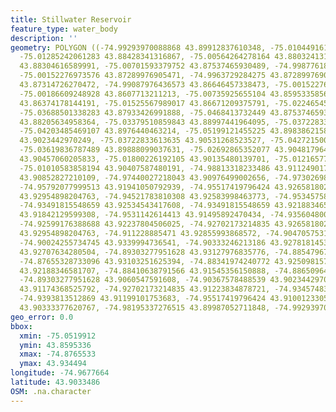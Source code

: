 ```yaml
---
title: Stillwater Reservoir
feature_type: water_body
description: ''
geometry: POLYGON ((-74.99293970088868 43.89912837610348, -75.01044916133544 43.8926960131396,
  -75.01285242061283 43.88428341316867, -75.00564264278164 43.88032413145967, -74.9963729284275
  43.88304616589991, -75.00701593379752 43.87537465930489, -74.99877618770488 43.87537465930489,
  -75.00152276973576 43.87289976905471, -74.9963729284275 43.87289976905471, -74.98607324581192
  43.87314726270472, -74.99087976436573 43.86646457338473, -75.00152276973576 43.86745464871122,
  -75.00186609248928 43.8607713211213, -75.00735925655104 43.85953358564017, -75.00632928828958
  43.86374178144191, -75.01525567989017 43.86671209375791, -75.02246545772047 43.87413722702787,
  -75.03688501338283 43.87933426991888, -75.0468413732449 43.87537465930489, -75.03688501338283
  43.88205634958364, -75.03379510859843 43.88997441964095, -75.03722833613635 43.89492267894985,
  -75.04203485469107 43.8976440463214, -75.05199121455225 43.89838621583778, -75.05199121455225
  43.9023442970249, -75.03722833613635 43.90531268523527, -75.04272150019811 43.9008600474156,
  -75.03619836787489 43.89888099037631, -75.02692865352077 43.90481796414539, -75.01903223018253
  43.90457060205833, -75.01800226192105 43.90135480139701, -75.01216577510488 43.90160217684561,
  -75.01010583858194 43.90407587480191, -74.98813318233486 43.91124901761714, -74.98298334102662
  43.90852827210109, -74.97440027218043 43.90976499002656, -74.97302698116543 43.91545356150888,
  -74.95792077999513 43.91941050792939, -74.95517419796424 43.9265818026223, -74.94624780636455
  43.92954898204763, -74.94521783810308 43.92583998463773, -74.95345758419484 43.92262533314033,
  -74.93491815548659 43.92534543417608, -74.93491815548659 43.92188346581707, -74.95208429317984
  43.91842129599308, -74.9531142614413 43.91495892470434, -74.93560480099453 43.91817399043961,
  -74.92599176388688 43.92237804506025, -74.92702173214835 43.9265818026223, -74.91740869503981
  43.92954898204763, -74.911228885471 43.92855993868572, -74.90470575314775 43.93449395216297,
  -74.90024255734745 43.9339994736541, -74.90333246213186 43.92781814537057, -74.89303277951628
  43.92707634280504, -74.89303277951628 43.93127976835776, -74.88547967893156 43.92930172274916,
  -74.87655328733096 43.93103251625394, -74.88341974240772 43.92509815740277, -74.8889129064695
  43.92188346581707, -74.88410638791566 43.91545356150888, -74.88650964719304 43.91100168225527,
  -74.89303277951628 43.9060547591608, -74.90367578488539 43.9023442970249, -74.91500543576335
  43.91174368525792, -74.92702173214835 43.91223834878721, -74.93457483273306 43.90902296235502,
  -74.9393813512869 43.91199101753683, -74.95517419796424 43.91001233052842, -74.97028039913457
  43.90333377620767, -74.98195337276515 43.89987052711848, -74.99293970088868 43.89912837610348))
geo_error: 0.0
bbox:
  xmin: -75.0519912
  ymin: 43.8595336
  xmax: -74.8765533
  ymax: 43.934494
longitude: -74.9677664
latitude: 43.9033486
OSM: .na.character
---
```


